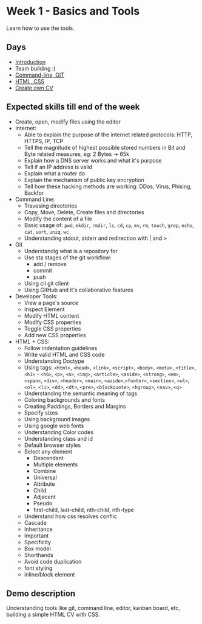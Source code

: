 # Week 1 - Basics and Tools
Learn how to use the tools.

## Days
 - [Introduction](1-introduction)
 - Team building :)
 - [Command-line, GIT](3-command-line)
 - [HTML, CSS](4-html-css)
 - [Create own CV](5-cv)

## Expected skills till end of the week
 - Create, open, modify files using the editor
 - Internet:
   - Able to explain the purpose of the internet related protocols: HTTP, HTTPS, IP, TCP
   - Tell the magnitude of highest possible stored numbers in Bit and Byte related measures, eg: 2 Bytes -> 65k
   - Explain how a DNS server works and what it's purpose
   - Tell if an IP address is valid
   - Explain what a router do
   - Explain the mechanism of public key encryption
   - Tell how these hacking methods are working: DDos, Virus, Phising, Backfor
 - Command Line:
   - Travesing directories
   - Copy, Move, Delete, Create files and directories
   - Modify the content of a file
   - Basic usage of: `pwd`, `mkdir`, `rmdir`, `ls`, `cd`, `cp`, `mv`, `rm`, `touch`, `grep`, `echo`, `cat`, `sort`, `uniq`, `wc`
   - Understanding stdout, stderr and redirection with | and >
 - Git
   - Understandig what is a repository for
   - Use sta stages of the git workflow:
     - add / remove 
     - commit
     - push
   - Using cli git client
   - Using GitHub and it's collaborative features
 - Developer Tools:
   - View a page's source
   - Inspect Element
   - Modify HTML content
   - Modify CSS properties
   - Toggle CSS properties
   - Add new CSS properties
 - HTML + CSS:
   - Follow indentation guidelines
   - Write valid HTML and CSS code
   - Understanding Doctype
   - Using tags: `<html>`, `<head>`, `<link>`, `<script>`, `<body>`, `<meta>`, `<title>`, `<h1>` - `<h6>`, `<p>`, `<a>`, `<img>`, `<article>`, `<aside>`, `<strong>`, `<em>`, `<span>`, `<div>`, `<header>`, `<main>`, `<aside>`,`<footer>`, `<section>`, `<ul>`, `<ol>`, `<li>`, `<dd>`, `<dt>`, `<pre>`, `<blockquote>`, `<hgroup>`, `<nav>`, `<q>`
   - Understanding the semantic meaning of tags
   - Coloring backgrounds and fonts
   - Creating Paddings, Borders and Margins
   - Specify sizes
   - Using background images
   - Using google web fonts
   - Understanding Color codes 
   - Understanding class and id
   - Default browser styles
   - Select any element
     - Descendant
     - Multiple elements
     - Combine
     - Universal
     - Attribute
     - Child
     - Adjacent
     - Pseudo
     - first-child, last-child, nth-child, nth-type
   - Understand how css resolves conflic
   - Cascade
   - Inheritance
   - Important
   - Specificity
   - Box model
   - Shorthands
   - Avoid code duplication
   - font styling
   - inline/block element

## Demo description
Understanding tools like git, command line, editor, kanban board, etc, building a simple HTML CV with CSS.
